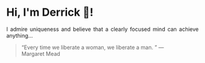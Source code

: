 # Hi, I'm Derrick 👋!
<p align="justify">I admire uniqueness and believe that a clearly focused mind can achieve anything...</p> 
<!-- #quote-start -->
<blockquote>&ldquo;Every time we liberate a woman, we liberate a man. &rdquo; &mdash; <footer>Margaret Mead</footer></blockquote>
<!-- #quote-end -->
